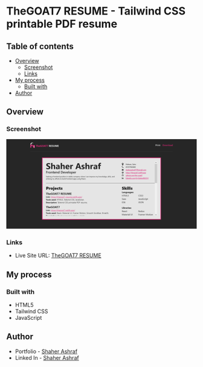 # TheGOAT7 RESUME - Tailwind CSS printable PDF resume

## Table of contents

- [Overview](#overview)
  - [Screenshot](#screenshot)
  - [Links](#links)
- [My process](#my-process)
  - [Built with](#built-with)
- [Author](#author)

## Overview

### Screenshot

![](./public/assets/screenshot.png)

### Links

- Live Site URL: [TheGOAT7 RESUME](https://thegoat7-resume.netlify.app)

## My process

### Built with

- HTML5 
- Tailwind CSS
- JavaScript

## Author

- Portfolio - [Shaher Ashraf](https://thegoat7.netlify.app)
- Linked In - [Shaher Ashraf](https://www.linkedin.com/in/shaher88223/)